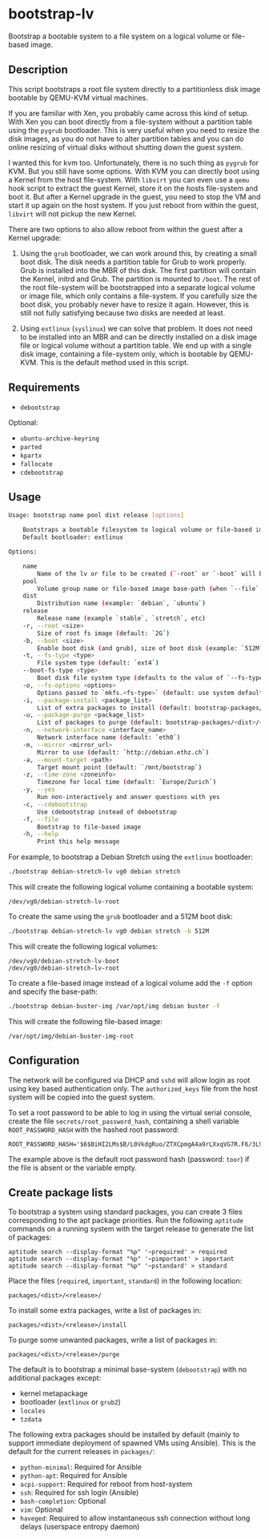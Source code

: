bootstrap-lv
============

Bootstrap a bootable system to a file system on a logical volume or file-based image.

Description
-----------

This script bootstraps a root file system directly to a partitionless disk image bootable by QEMU-KVM virtual machines.

If you are familiar with Xen, you probably came across this kind of setup. With Xen you can boot directly from a file-system without a partition table using the `pygrub` bootloader. This is very useful when you need to resize the disk images, as you do not have to alter partition tables and you can do online resizing of virtual disks without shutting down the guest system.

I wanted this for kvm too. Unfortunately, there is no such thing as `pygrub` for KVM. But you still have some options. With KVM you can directly boot using a Kernel from the host file-system. With `libvirt` you can even use a `qemu` hook script to extract the guest Kernel, store it on the hosts file-system and boot it. But after a Kernel upgrade in the guest, you need to stop the VM and start it up again on the host system. If you just reboot from within the guest, `libvirt` will not pickup the new Kernel.

There are two options to also allow reboot from within the guest after a Kernel upgrade:

1. Using the `grub` bootloader, we can work around this, by creating a small boot disk. The disk needs a partition table for Grub to work properly. Grub is installed into the MBR of this disk. The first partition will contain the Kernel, initrd and Grub. The partition is mounted to `/boot`. The rest of the root file-system will be bootstrapped into a separate logical volume or image file, which only contains a file-system. If you carefully size the boot disk, you probably never have to resize it again. However, this is still not fully satisfying because two disks are needed at least.

2. Using `extlinux` (`syslinux`) we can solve that problem. It does not need to be installed into an MBR and can be directly installed on a disk image file or logical volume without a partition table. We end up with a single disk image, containing a file-system only, which is bootable by QEMU-KVM. This is the default method used in this script.

Requirements
------------

- `debootstrap`

Optional:

- `ubuntu-archive-keyring`
- `parted`
- `kpartx`
- `fallocate`
- `cdebootstrap`

Usage
-----

```bash
Usage: bootstrap name pool dist release [options]

    Bootstraps a bootable filesystem to logical volume or file-based image.
    Default bootloader: extlinux

Options:

    name
        Name of the lv or file to be created (`-root` or `-boot` will be appended)
    pool
        Volume group name or file-based image base-path (when `--file` is used)
    dist
        Distribution name (example: `debian`, `ubuntu`)
    release
        Release name (example `stable`, `stretch`, etc)
    -r, --root <size>
        Size of root fs image (default: `2G`)
    -b, --boot <size>
        Enable boot disk (and grub), size of boot disk (example: `512M`)
    -t, --fs-type <type>
        File system type (default: `ext4`)
    --boot-fs-type <type>
        Boot disk file system type (defaults to the value of `--fs-type`)
    -o, --fs-options <options>
        Options passed to `mkfs.<fs-type>` (default: use system defaults)
    -i, --package-install <package_list>
        List of extra packages to install (default: bootstrap-packages/<dist>/<release>/install)
    -u, --package-purge <package_list>
        List of packages to purge (default: bootstrap-packages/<dist>/<release>/purge)
    -n, --network-interface <interface_name>
        Network interface name (default: `eth0`)
    -m, --mirror <mirror_url>
        Mirror to use (default: `http://debian.ethz.ch`)
    -a, --mount-target <path>
        Target mount point (default: `/mnt/bootstrap`)
    -z, --time-zone <zoneinfo>
        Timezone for local time (default: `Europe/Zurich`)
    -y, --yes
        Run non-interactively and answer questions with yes
    -c, --cdebootstrap
        Use cdebootstrap instead of debootstrap
    -f, --file
        Bootstrap to file-based image
    -h, --help
        Print this help message
```

For example, to bootstrap a Debian Stretch using the `extlinux` bootloader:

```bash
./bootstrap debian-stretch-lv vg0 debian stretch
```

This will create the following logical volume containing a bootable system:

```
/dev/vg0/debian-stretch-lv-root
```

To create the same using the `grub` bootloader and a 512M boot disk:

```bash
./bootstrap debian-stretch-lv vg0 debian stretch -b 512M
```

This will create the following logical volumes:

```
/dev/vg0/debian-stretch-lv-boot
/dev/vg0/debian-stretch-lv-root
```

To create a file-based image instead of a logical volume add the `-f` option and specify the base-path:

```bash
./bootstrap debian-buster-img /var/opt/img debian buster -f
```

This will create the following file-based image:

```
/var/opt/img/debian-buster-img-root
```

Configuration
-------------

The network will be configured via DHCP and `sshd` will allow login as root using key based authentication only. The `authorized_keys` file from the host system will be copied into the guest system.

To set a root password to be able to log in using the virtual serial console, create the file `secrets/root_password_hash`, containing a shell variable `ROOT_PASSWORD_HASH` with the hashed root password:

```
ROOT_PASSWORD_HASH='$6$BiHI2LMs$B/L0VkdgRuo/ZTXCpmgA4a9rLXxqVG7R.F6/3L93kKdOPmm8C9nT5VJ/8LL7MxykhqJkGZpOHi8z47m1RAt231'
```

The example above is the default root password hash (password: `toor`) if the file is absent or the variable empty.

Create package lists
--------------------

To bootstrap a system using standard packages, you can create 3 files corresponding to the apt package priorities. Run the following `aptitude` commands on a running system with the target release to generate the list of packages:

```
aptitude search --display-format "%p" '~prequired' > required
aptitude search --display-format "%p" '~pimportant' > important
aptitude search --display-format "%p" '~pstandard' > standard
```

Place the files (`required`, `important`, `standard`) in the following location:

```
packages/<dist>/<release>/
```

To install some extra packages, write a list of packages in:

```
packages/<dist>/<release>/install
```

To purge some unwanted packages, write a list of packages in:

```
packages/<dist>/<release>/purge
```

The default is to bootstrap a minimal base-system (`debootstrap`) with no additional packages except:

- kernel metapackage
- bootloader (`extlinux` or `grub2`)
- `locales`
- `tzdata`

The following extra packages should be installed by default (mainly to support immediate deployment of spawned VMs using Ansible). This is the default for the current releases in `packages/`:

- `python-minimal`: Required for Ansible
- `python-apt`: Required for Ansible
- `acpi-support`: Required for reboot from host-system
- `ssh`: Required for ssh login (Ansible)
- `bash-completion`: Optional
- `vim`: Optional
- `haveged`: Required to allow instantaneous ssh connection without long delays (userspace entropy daemon)
